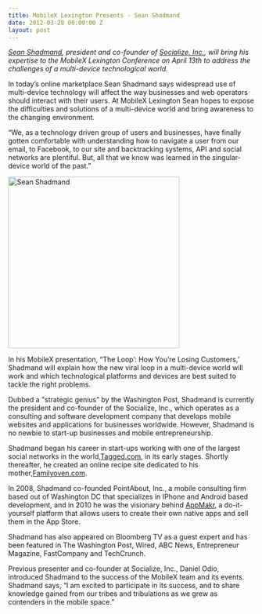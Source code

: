 ```yaml
---
title: MobileX Lexington Presents - Sean Shadmand
date: 2012-03-28 00:00:00 Z
layout: post
---
```

 
<p><em><a href="http://www.seanshadmand.com/about-me/" target="_blank">Sean Shadmand</a>, president and co-founder of <a href="http://www.getsocialize.com/" target="_blank">Socialize, Inc.</a>, will bring his expertise to the MobileX Lexington Conference on April 13th to address the challenges of a multi-device technological world.</em></p>
<p>In today&rsquo;s online marketplace Sean Shadmand says widespread use of multi-device technology will affect the way businesses and web operators should interact with their users. At MobileX Lexington Sean hopes to expose the difficulties and solutions of a multi-device world and bring awareness to the changing environment.</p>
<p>&ldquo;We, as a technology driven group of users and businesses, have finally gotten comfortable with understanding how to navigate a user from our email, to Facebook, to our site and backtracking systems, API and social networks are plentiful. But, all that we know was learned in the singular-device world of the past.&rdquo;</p>
<p><img alt="Sean Shadmand" src="http://mobilexconference.com/lexington2012/files/2012/02/shadmand.png" width="350"/></p>
<p>In his MobileX presentation, &ldquo;The Loop&rsquo;: How You&rsquo;re Losing Customers,&rsquo; Shadmand will explain how the new viral loop in a multi-device world will work and which technological platforms and devices are best suited to tackle the right problems.</p>
<p>Dubbed a &quot;strategic genius&rdquo; by the Washington Post, Shadmand is currently the president and co-founder of the Socialize, Inc., which operates as a consulting and software development company that develops mobile websites and applications for businesses worldwide. However, Shadmand is no newbie to start-up businesses and mobile entrepreneurship.</p>
<p>Shadmand began his career in start-ups working with one of the largest social networks in the world,<a href="http://www.tagged.com/" target="_blank">Tagged.com</a>, in its early stages. Shortly thereafter, he created an online recipe site dedicated to his mother,<a href="http://familyoven.com/" target="_blank">Familyoven.com</a>.</p>
<p>In 2008, Shadmand co-founded PointAbout, Inc., a mobile consulting firm based out of Washington DC that specializes in IPhone and Android based development, and in 2010 he was the visionary behind <a href="http://www.appmakr.com/" target="_blank">AppMakr</a>, a do-it-yourself platform that allows users to create their own native apps and sell them in the App Store.</p>
<p>Shadmand has also appeared on Bloomberg TV as a guest expert and has been featured in The Washington Post, Wired, ABC News, Entrepreneur Magazine, FastCompany and TechCrunch.</p>
<p>Previous presenter and co-founder at Socialize, Inc., Daniel Odio, introduced Shadmand to the success of the MobileX team and its events. Shadmand says, &ldquo;I am excited to participate in its success, and to share knowledge gained from our tribes and tribulations as we grew as contenders in the mobile space.&rdquo;</p>
